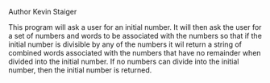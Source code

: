 Author Kevin Staiger

This program will ask a user for an initial number.  It will then ask the user for a set of numbers and words to be associated with the numbers so that if the initial number is divisible by any of the numbers it wil return a string of combined words associated with the numbers that have no remainder when divided into the initial number.  If no numbers can divide into the initial number, then the initial number is returned.
